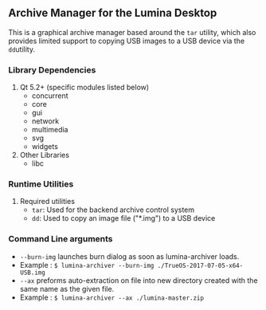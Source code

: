## Archive Manager for the Lumina Desktop

This is a graphical archive manager based around the `tar` utility, which also provides limited support to copying USB images to a USB device via the `dd`utility.

### Library Dependencies

1. Qt 5.2+ (specific modules listed below)
   * concurrent
   * core
   * gui
   * network
   * multimedia
   * svg
   * widgets
2. Other Libraries
   * libc

### Runtime Utilities

1. Required utilities
   * `tar`: Used for the backend archive control system
   * `dd`: Used to copy an image file ("*.img") to a USB device

### Command Line arguments

* `--burn-img` launches burn dialog as soon as lumina-archiver loads.
 * Example : `$ lumina-archiver --burn-img ./TrueOS-2017-07-05-x64-USB.img`
* `--ax` preforms auto-extraction on file into new directory created with the same name as the given file. 
 * Example : `$ lumina-archiver --ax ./lumina-master.zip`

